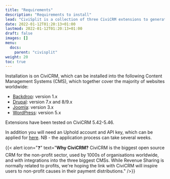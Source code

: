 ```yaml
---
title: "Requirements"
description: "Requirements to install"
lead: "CiviSplit is a collection of three CiviCRM extensions to generate, store and process income-sharing agreements, using Revenue Sharing Language."
date: 2022-01-12T01:20:13+01:00
lastmod: 2022-01-12T01:20:13+01:00
draft: false
images: []
menu: 
  docs:
    parent: "civisplit"
weight: 20
toc: true
---
```

Installation is on CiviCRM, which can be installed into the following Content Management Systems (CMS), which together cover the majority of websites worldwide:
 - [Backdrop](https://backdropcms.org/): version 1.x 
 - [Drupal](https://www.drupal.org/): version 7.x and 8/9.x
 - [Joomla](https://www.joomla.org/): version 3.x
 - [WordPress](https://www.joomla.org/): version 5.x

Extensions have been tested on CiviCRM 5.42-5.46. 

In addition you will need an Uphold account and API key, which can be applied for [here](https://uphold.com/en/get-started/developer). NB - the application process can take several weeks.

{{< alert icon="❓" text="<strong>Why CiviCRM?</strong> CiviCRM is the biggest open source CRM for the non-profit sector, used by 1000s of organisations worldwide, and with integrations into the three biggest CMSs. While Revenue Sharing is normally related to profits, we're hoping the link with CiviCRM will inspire users to non-profit causes in their payment distributions." />}}
